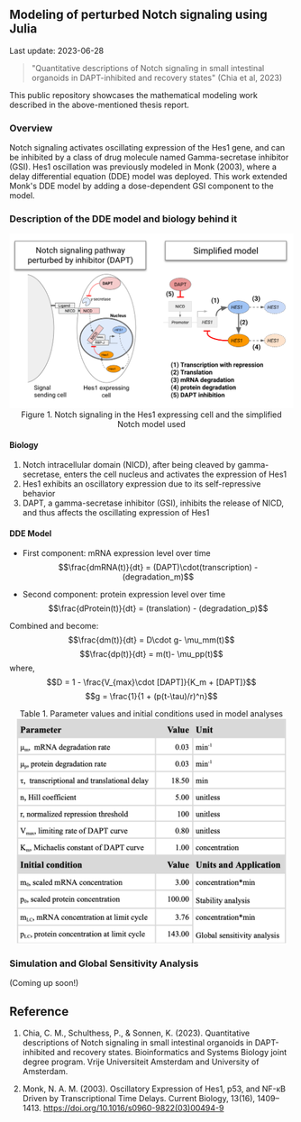 ## Modeling of perturbed Notch signaling using Julia 
Last update: 2023-06-28

> "Quantitative descriptions of Notch signaling in small intestinal organoids in DAPT-inhibited and recovery states" (Chia et al, 2023)

This public repository showcases the mathematical modeling work described in the above-mentioned thesis report.

### Overview
Notch signaling activates oscillating expression of the Hes1 gene, and can be inhibited by a class of drug molecule named Gamma-secretase inhibitor (GSI). Hes1 oscillation was previously modeled in Monk (2003), where a delay differential equation (DDE) model was deployed. This work extended Monk's DDE model by adding a dose-dependent GSI component to the model.

### Description of the DDE model and biology behind it
<p align="center">
<img src="fig/fig0_notchmodel.png" width="640"><br />
Figure 1. Notch signaling in the Hes1 expressing cell and the simplified Notch model used <br />
</p>

#### Biology
1. Notch intracellular domain (NICD), after being cleaved by gamma-secretase, enters the cell nucleus and activates the expression of Hes1
2. Hes1 exhibits an oscillatory expression due to its self-repressive behavior
3. DAPT, a gamma-secretase inhibitor (GSI), inhibits the release of NICD, and thus affects the oscillating expression of Hes1

#### DDE Model
* First component: mRNA expression level over time <br />
$$\frac{dmRNA(t)}{dt} = (DAPT)\cdot(transcription) - (degradation_m)$$

* Second component: protein expression level over time<br />
$$\frac{dProtein(t)}{dt} = (translation) - (degradation_p)$$

Combined and become:
$$\frac{dm(t)}{dt} = D\cdot g- \mu_mm(t)$$
$$\frac{dp(t)}{dt} = m(t)- \mu_pp(t)$$
where, <br />
$$D = 1 - \frac{V_{max}\cdot [DAPT]}{K_m + [DAPT]}$$
$$g = \frac{1}{1 + (p(t-\tau)/r)^n}$$

<p align="center">
Table 1. Parameter values and initial conditions used in model analyses
<img src="fig/tab0_modelparameters.png" width="480">
</p>

### Simulation and Global Sensitivity Analysis
(Coming up soon!)


## Reference
1. Chia, C. M., Schulthess, P., & Sonnen, K. (2023). Quantitative descriptions of Notch signaling in small intestinal organoids in DAPT-inhibited and recovery states. Bioinformatics and Systems Biology joint degree program. Vrije Universiteit Amsterdam and University of Amsterdam. 

2. Monk, N. A. M. (2003). Oscillatory Expression of Hes1, p53, and NF-κB Driven by Transcriptional Time Delays. Current Biology, 13(16), 1409–1413. https://doi.org/10.1016/s0960-9822(03)00494-9
